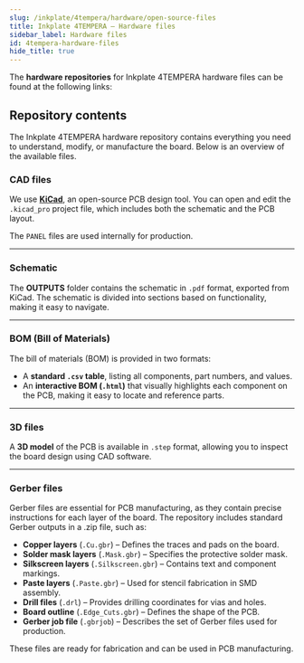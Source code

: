 ```yaml
---  
slug: /inkplate/4tempera/hardware/open-source-files  
title: Inkplate 4TEMPERA – Hardware files
sidebar_label: Hardware files
id: 4tempera-hardware-files  
hide_title: true
---
```


<SectionTitle title="Hardware Files" backgroundImage="/img/inkplate_2/hardware.png" />

The **hardware repositories** for Inkplate 4TEMPERA hardware files can be found at the following links:

<QuickLink 
  title="Soldered Inkplate 4TEMPERA hardware design" 
  description="Hardware design, BOM, gerbers and 3D files for Soldered Inkplate 4TEMPERA, designed by Soldered Electronics"
  url="https://github.com/SolderedElectronics/Soldered-Inkplate-4-TEMPERA-with-glass-panel-hardware-design" 
/>

## Repository contents

The Inkplate 4TEMPERA hardware repository contains everything you need to understand, modify, or manufacture the board. Below is an overview of the available files.

### CAD files

We use [**KiCad**](https://www.kicad.org/), an open-source PCB design tool. You can open and edit the `.kicad_pro` project file, which includes both the schematic and the PCB layout.

The `PANEL` files are used internally for production.

<CenteredImage src="/img/inkplate_4_tempera/kicad.png" alt="Inkplate 4TEMPERA KiCad project" caption="Inkplate 4TEMPERA KiCad project" />

---

### Schematic

The **OUTPUTS** folder contains the schematic in `.pdf` format, exported from KiCad. The schematic is divided into sections based on functionality, making it easy to navigate.

<CenteredImage src="/img/inkplate_4_tempera/schematic.png" alt="Inkplate 4TEMPERA schematic" caption="Inkplate 4TEMPERA schematic 2/7" />

---

### BOM (Bill of Materials)

The bill of materials (BOM) is provided in two formats:

- A **standard `.csv` table**, listing all components, part numbers, and values.
- An **interactive BOM (`.html`)** that visually highlights each component on the PCB, making it easy to locate and reference parts.

<CenteredImage src="/img/inkplate_4_tempera/ibom.png" alt="Inkplate 4TEMPERA interactive BOM" caption="IBOM for 4TEMPERA" />

---

### 3D files

A **3D model** of the PCB is available in `.step` format, allowing you to inspect the board design using CAD software.

---

### Gerber files

Gerber files are essential for PCB manufacturing, as they contain precise instructions for each layer of the board. The repository includes standard Gerber outputs in a .zip file, such as:

- **Copper layers** (`.Cu.gbr`) – Defines the traces and pads on the board.
- **Solder mask layers** (`.Mask.gbr`) – Specifies the protective solder mask.
- **Silkscreen layers** (`.Silkscreen.gbr`) – Contains text and component markings.
- **Paste layers** (`.Paste.gbr`) – Used for stencil fabrication in SMD assembly.
- **Drill files** (`.drl`) – Provides drilling coordinates for vias and holes.
- **Board outline** (`.Edge_Cuts.gbr`) – Defines the shape of the PCB.
- **Gerber job file** (`.gbrjob`) – Describes the set of Gerber files used for production.

These files are ready for fabrication and can be used in PCB manufacturing.